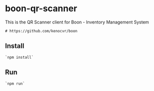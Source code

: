 # boon-qr-scanner


This is the QR Scanner client for Boon - Inventory Management System

	# https://github.com/kenocvr/boon



## Install

	`npm install`


## Run

	`npm run`


